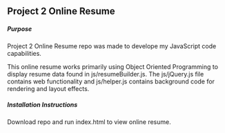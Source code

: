 ## Project 2 Online Resume 
##### Purpose 

Project 2 Online Resume repo was made to develope my JavaScript code capabilities. 

This online resume works primarily using Object Oriented Programming to display resume data found in js/resumeBuilder.js. The js/jQuery.js file contains web functionality and js/helper.js contains background code for rendering and layout effects. 

##### Installation Instructions 

Download repo and run index.html to view online resume. 